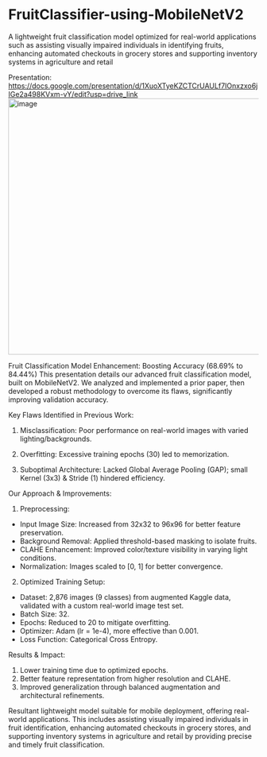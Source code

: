 # FruitClassifier-using-MobileNetV2
A lightweight fruit classification model optimized for real-world applications such as assisting visually impaired individuals in identifying fruits, enhancing automated checkouts in grocery stores and supporting inventory systems in agriculture and retail
 
Presentation: 
https://docs.google.com/presentation/d/1XuoXTyeKZCTCrUAULf7IOnxzxo6jIGe2a498KVxm-vY/edit?usp=drive_link
<img width="927" height="516" alt="image" src="https://github.com/user-attachments/assets/03398336-1ca6-41ac-9d26-8ce172678cd2" />

 
Fruit Classification Model Enhancement: Boosting Accuracy (68.69% to 84.44%)
This presentation details our advanced fruit classification model, built on MobileNetV2. We analyzed and implemented a prior paper, then developed a robust methodology to overcome its flaws, significantly improving validation accuracy.

Key Flaws Identified in Previous Work:

1. Misclassification: Poor performance on real-world images with varied lighting/backgrounds.

2. Overfitting: Excessive training epochs (30) led to memorization.

3. Suboptimal Architecture: Lacked Global Average Pooling (GAP); small Kernel (3x3) & Stride (1) hindered efficiency.

Our Approach & Improvements:

1. Preprocessing:
* Input Image Size: Increased from 32x32 to 96x96 for better feature preservation.
* Background Removal: Applied threshold-based masking to isolate fruits.
* CLAHE Enhancement: Improved color/texture visibility in varying light conditions.
* Normalization: Images scaled to [0, 1] for better convergence.

2. Optimized Training Setup:
* Dataset: 2,876 images (9 classes) from augmented Kaggle data, validated with a custom real-world image test set.
* Batch Size: 32.
* Epochs: Reduced to 20 to mitigate overfitting.
* Optimizer: Adam (lr = 1e-4), more effective than 0.001.
* Loss Function: Categorical Cross Entropy.

Results & Impact:

1. Lower training time due to optimized epochs.
2. Better feature representation from higher resolution and CLAHE.
3. Improved generalization through balanced augmentation and architectural refinements.

Resultant lightweight model suitable for mobile deployment, offering real-world applications. This includes assisting visually impaired individuals in fruit identification, enhancing automated checkouts in grocery stores, and supporting inventory systems in agriculture and retail by providing precise and timely fruit classification.
